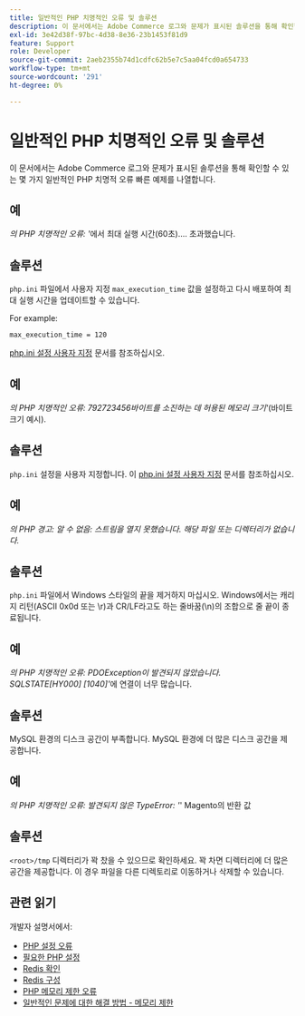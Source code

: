 ```yaml
---
title: 일반적인 PHP 치명적인 오류 및 솔루션
description: 이 문서에서는 Adobe Commerce 로그와 문제가 표시된 솔루션을 통해 확인할 수 있는 몇 가지 일반적인 PHP 치명적 오류 빠른 예제를 나열합니다.
exl-id: 3e42d38f-97bc-4d38-8e36-23b1453f81d9
feature: Support
role: Developer
source-git-commit: 2aeb2355b74d1cdfc62b5e7c5aa04fcd0a654733
workflow-type: tm+mt
source-wordcount: '291'
ht-degree: 0%

---
```


# 일반적인 PHP 치명적인 오류 및 솔루션

이 문서에서는 Adobe Commerce 로그와 문제가 표시된 솔루션을 통해 확인할 수 있는 몇 가지 일반적인 PHP 치명적 오류 빠른 예제를 나열합니다.

## 예

*의 PHP 치명적인 오류: &#39;*&#x200B;에서 최대 실행 시간(60초).... 초과했습니다.

## 솔루션

`php.ini` 파일에서 사용자 지정 `max_execution_time` 값을 설정하고 다시 배포하여 최대 실행 시간을 업데이트할 수 있습니다.

For example:

`max_execution_time = 120`

[php.ini 설정 사용자 지정](https://experienceleague.adobe.com/en/docs/commerce-cloud-service/user-guide/configure/app/php-settings) 문서를 참조하십시오.

## 예

*의 PHP 치명적인 오류: 792723456바이트를 소진하는 데 허용된 메모리 크기&#39;*(바이트 크기 예시).

## 솔루션

`php.ini` 설정을 사용자 지정합니다. 이 [php.ini 설정 사용자 지정](https://experienceleague.adobe.com/en/docs/commerce-cloud-service/user-guide/configure/app/php-settings) 문서를 참조하십시오.

## 예

*의 PHP 경고: 알 수 없음: 스트림을 열지 못했습니다. 해당 파일 또는 디렉터리가 없습니다.*

## 솔루션

`php.ini` 파일에서 Windows 스타일의 끝을 제거하지 마십시오. Windows에서는 캐리지 리턴(ASCII 0x0d 또는 \r)과 CR/LF라고도 하는 줄바꿈(\n)의 조합으로 줄 끝이 종료됩니다.

## 예

*의 PHP 치명적인 오류: PDOException이 발견되지 않았습니다. SQLSTATE\[HY000\] \[1040\]&#39;*&#x200B;에 연결이 너무 많습니다.

## 솔루션

MySQL 환경의 디스크 공간이 부족합니다. MySQL 환경에 더 많은 디스크 공간을 제공합니다.

## 예

*의 PHP 치명적인 오류: 발견되지 않은 TypeError: &#39;*&#39; Magento의 반환 값

## 솔루션

`<root>/tmp` 디렉터리가 꽉 찼을 수 있으므로 확인하세요. 꽉 차면 디렉터리에 더 많은 공간을 제공합니다. 이 경우 파일을 다른 디렉토리로 이동하거나 삭제할 수 있습니다.

## 관련 읽기

개발자 설명서에서:

* [PHP 설정 오류](https://experienceleague.adobe.com/en/docs/commerce-knowledge-base/kb/troubleshooting/overview)
* [필요한 PHP 설정](https://experienceleague.adobe.com/en/docs/commerce-operations/installation-guide/prerequisites/php-settings)
* [Redis 확인](https://experienceleague.adobe.com/en/docs/commerce-operations/configuration-guide/cache/redis/redis-session#verify-redis-connection)
* [Redis 구성](https://experienceleague.adobe.com/en/docs/commerce-operations/configuration-guide/cache/redis/config-redis)
* [PHP 메모리 제한 오류](https://experienceleague.adobe.com/en/docs/commerce-knowledge-base/kb/troubleshooting/overview)
* [일반적인 문제에 대한 해결 방법 - 메모리 제한](https://developer.adobe.com/commerce/testing/guide/unit/command-line/#solutions-to-common-problems)
